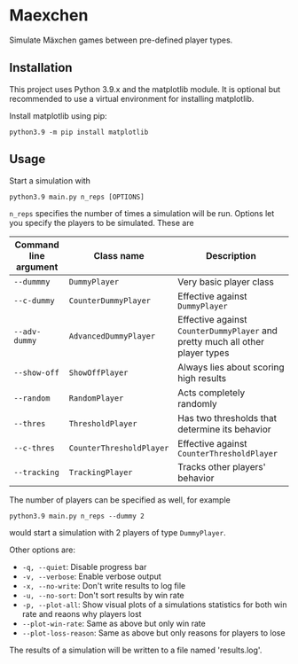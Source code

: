 # Maexchen

Simulate Mäxchen games between pre-defined player types.

## Installation
This project uses Python 3.9.x and the matplotlib module. It is optional but recommended to use a virtual environment for installing matplotlib.

Install matplotlib using pip:
```
python3.9 -m pip install matplotlib
```

## Usage
Start a simulation with
```
python3.9 main.py n_reps [OPTIONS]
```
`n_reps` specifies the number of times a simulation will be run. Options let you specify the players to be simulated. These are

Command line argument | Class name | Description
----------------------|------------|------------
`--dummmy` | `DummyPlayer` |  Very basic player class
`--c-dummy` | `CounterDummyPlayer` | Effective against `DummyPlayer`
`--adv-dummy` | `AdvancedDummyPlayer` | Effective against `CounterDummyPlayer` and pretty much all other player types
`--show-off` | `ShowOffPlayer` | Always lies about scoring high results
`--random` | `RandomPlayer` | Acts completely randomly
`--thres` | `ThresholdPlayer` | Has two thresholds that determine its behavior
`--c-thres` | `CounterThresholdPlayer` | Effective against `CounterThresholdPlayer`
`--tracking` | `TrackingPlayer` | Tracks other players' behavior

The number of players can be specified as well, for example
```
python3.9 main.py n_reps --dummy 2
```
would start a simulation with 2 players of type `DummyPlayer`.


Other options are:

 * `-q, --quiet`: Disable progress bar
 * `-v, --verbose`: Enable verbose output
 * `-x, --no-write`: Don't write results to log file
 * `-u, --no-sort`: Don't sort results by win rate
 * `-p, --plot-all`: Show visual plots of a simulations statistics for both win rate and reaons why players lost
 * `--plot-win-rate`: Same as above but only win rate
 * `--plot-loss-reason`: Same as above but only reasons for players to lose

The results of a simulation will be written to a file named 'results.log'.